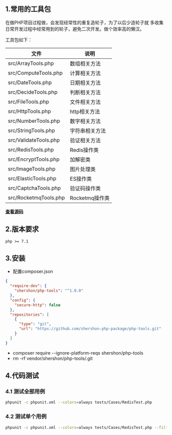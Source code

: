 ## 1.常用的工具包

在做PHP项目过程做，会发现经常性的重复造轮子，为了以后少造轮子就 多收集日常开发过程中经常用到的轮子，避免二次开发。做个效率高的懒汉。

工具包如下：

| 文件                    | 说明          |
|-----------------------|-------------|
| src/ArrayTools.php    | 数组相关方法      |
| src/ComputeTools.php  | 计算相关方法      |
| src/DateTools.php     | 日期相关方法      |
| src/DecideTools.php   | 判断相关方法      |
| src/FileTools.php     | 文件相关方法      |
| src/HttpTools.php     | http相关方法    |
| src/NumberTools.php   | 数字相关方法      |
| src/StringTools.php   | 字符串相关方法     |
| src/ValidateTools.php | 验证相关方法      |
| src/RedisTools.php    | Redis操作类    |
| src/EncryptTools.php  | 加解密类        |
| src/ImageTools.php    | 图片处理类       |
| src/ElasticTools.php  | ES操作类       |
| src/CaptchaTools.php  | 验证码操作类      |
| src/RocketmqTools.php  | Rocketmq操作类 |

**[查看源码](https://github.com/shershon-php-package/php-tools.git)**

## 2.版本要求

```shell script
php >= 7.1
```

## 3.安装

- 配置composer.json
```json
{
  "require-dev": {
    "shershon/php-tools": "^1.0.0"
  },
  "config": {
    "secure-http": false
  },
  "repositories": [
    {
      "type": "git",
      "url": "https://github.com/shershon-php-package/php-tools.git"
    }
  ]
}
```

- composer require --ignore-platform-reqs shershon/php-tools
- rm -rf vendor/shershon/php-tools/.git

## 4.代码测试

### 4.1 测试全部用例

```bash
phpunit -c phpunit.xml --colors=always tests/Cases/RedisTest.php
```

### 4.2 测试单个用例

```bash
phpunit -c phpunit.xml --colors=always tests/Cases/RedisTest.php --filter testGetVal
```